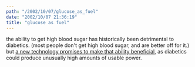 ```yaml
---
path: "/2002/10/07/glucose_as_fuel" 
date: "2002/10/07 21:36:19" 
title: "glucose as fuel" 
---
```

<p>the ability to get high blood sugar has historically been detrimental to diabetics. (most people don't get high blood sugar, and are better off for it.) but <a href="http://www.technologyreview.com/offthewire/3001_2392002_1.asp" title="Tiny Body-POWERED Battery Could Run Medical Implants">a new technology promises to make that ability beneficial</a>, as diabetics could produce unusually high amounts of usable power.</p>